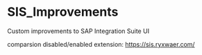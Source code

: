# SIS_Improvements
Custom improvements to SAP Integration Suite UI

comparsion disabled/enabled extension: 
https://sis.ryxwaer.com/